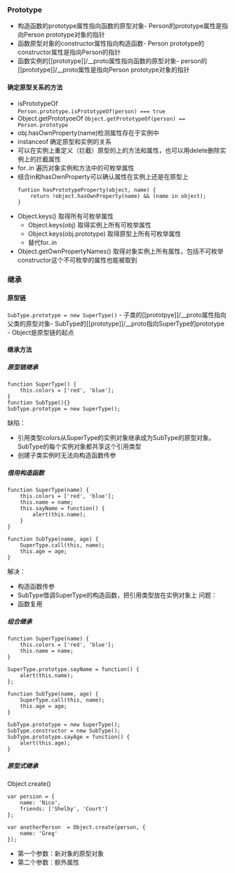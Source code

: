 ### Prototype  
- 构造函数的prototype属性指向函数的原型对象- Person的prototype属性是指向Person prototype对象的指针
- 函数原型对象的constructor属性指向构造函数- Person prototype的constructor属性是指向Person的指针
- 函数实例的[[prototype]]/__proto属性指向函数的原型对象- person的[[prototype]]/__proto属性是指向Person prototype对象的指针
#### 确定原型关系的方法
- isPrototypeOf  
```Person.prototype.isPrototypeOf(person) === true```
- Object.getPrototyoeOf
```Object.getPrototypeOf(person) == Person.prototype```
- obj.hasOwnProperty(name)检测属性存在于实例中
- instanceof 确定原型和实例的关系  
- 可以在实例上重定义（拦截）原型的上的方法和属性，也可以用delete删除实例上的拦截属性  
- for..in 遍历对象实例和方法中的可枚举属性  
- 结合in和hasOwnProperty可以确认属性在实例上还是在原型上
  ```
  funtion hasPrototypeProperty(object, name) {
      return !object.hasOwnProperty(name) && (name in object);
  } 
  ``` 
- Object.keys() 取得所有可枚举属性
    - Object.keys(obj) 取得实例上所有可枚举属性 
    - Object.keys(obj.prototype) 取得原型上所有可枚举属性 
    - 替代for..in
- Object.getOwnPropertyNames() 取得对象实例上所有属性，包括不可枚举    
  constructor这个不可枚举的属性也能被取到  

### 继承  
#### 原型链   
```SubType.prototype = new SuperType()```
    - 子类的[[prototpye]]/__proto属性指向父类的原型对象- SubType的[[prototype]]/__proto指向SuperType的prototype
    - Object是原型链的起点 
#### 继承方法
##### 原型链继承
```
function SuperType() {
    this.colors = ['red', 'blue'];
}
function SubType(){}
SubType.prototype = new SuperType();
```
缺陷：
- 引用类型colors从SuperType的实例对象继承成为SubType的原型对象。SubType的每个实例对象都共享这个引用类型
- 创建子类实例时无法向构造函数传参

##### 借用构造函数
```
function SuperType(name) {
    this.colors = ['red', 'blue'];
    this.name = name;
    this.sayName = function() {
        alert(this.name);
    }
}

function SubType(name, age) {
    SuperType.call(this, name);
    this.age = age;
}
```
解决：
- 构造函数传参
- SubType借调SuperType的构造函数，把引用类型放在实例对象上
问题：
- 函数复用

##### 组合继承
```
function SuperType(name) {
    this.colors = ['red', 'blue'];
    this.name = name;
}

SuperType.prototype.sayName = function() {
    alert(this.name);
};

function SubType(name, age) {
    SuperType.call(this, name);
    this.age = age;
}

SubType.prototype = new SuperType();
SubType.constructor = new SubType();
SubType.prototype.sayAge = function() {
    alert(this.age);
}
```

##### 原型式继承
Object.create()
```
var persion = {
    name: 'Nico',
    friends: ['Shelby', 'Court']
};

var anotherPerson  = Object.create(person, {
    name: 'Greg'
});
```
- 第一个参数：新对象的原型对象
- 第二个参数：额外属性    
